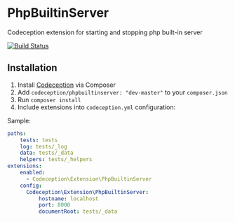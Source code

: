 PhpBuiltinServer
================

Codeception extension for starting and stopping php built-in server

[![Build Status](https://secure.travis-ci.org/tiger-seo/PhpBuiltinServer.png?branch=master)](http://travis-ci.org/tiger-seo/PhpBuiltinServer)

## Installation

1. Install [Codeception](http://codeception.com) via Composer
2. Add `codeception/phpbuiltinserver: "dev-master"` to your `composer.json`
3. Run `composer install`
4. Include extensions into `codeception.yml` configuration:

Sample:

``` yaml
paths:
    tests: tests
    log: tests/_log
    data: tests/_data
    helpers: tests/_helpers
extensions:
    enabled:
      - Codeception\Extension\PhpBuiltinServer
    config:
      Codeception\Extension\PhpBuiltinServer:
          hostname: localhost
          port: 8000
          documentRoot: tests/_data
```
